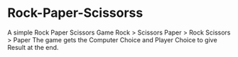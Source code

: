 # Rock-Paper-Scissorss
A simple Rock Paper Scissors Game
Rock > Scissors
Paper > Rock
Scissors > Paper
The game gets the Computer Choice and Player Choice to give Result at the end.